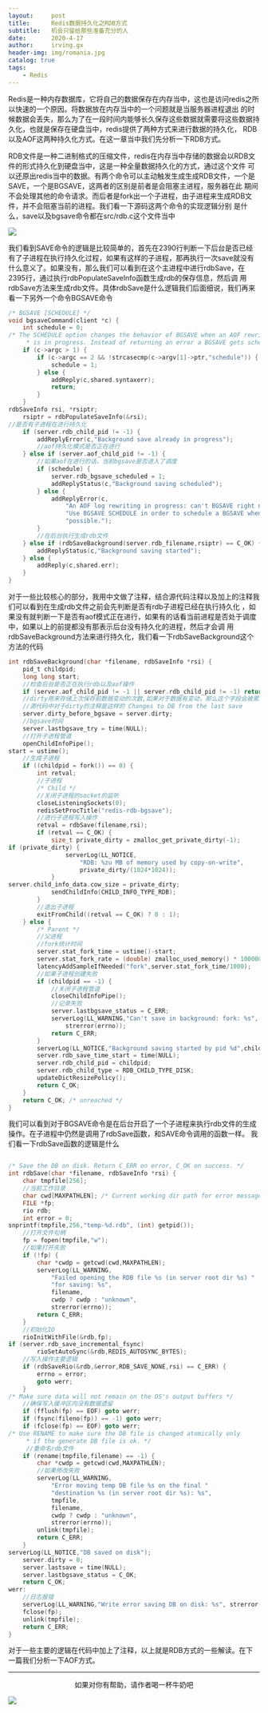 ```yaml
---
layout:     post
title:      Redis数据持久化之RDB方式
subtitle:   机会只留给那些准备充分的人
date:       2020-4-17
author:     irving.gx
header-img: img/romania.jpg
catalog: true
tags:
    - Redis
---
```


   Redis是一种内存数据库，它将自己的数据保存在内存当中，这也是访问redis之所以快速的一个原因。将数据放在内存当中的一个问题就是当服务器进程退出
的时候数据会丢失，那么为了在一段时间内能够长久保存这些数据就需要将这些数据持久化，也就是保存在硬盘当中，redis提供了两种方式来进行数据的持久化，
RDB以及AOF这两种持久化方式。在这一章当中我们先分析一下RDB方式。

   RDB文件是一种二进制格式的压缩文件，redis在内存当中存储的数据会以RDB文件的形式持久化到硬盘当中，这是一种全量数据持久化的方式，通过这个文件
 可以还原出redis当中的数据。有两个命令可以主动触发生成生成RDB文件，一个是SAVE，一个是BGSAVE，这两者的区别是前者是会阻塞主进程，服务器在此
 期间不会处理其他的命令请求。而后者是fork出一个子进程，由子进程来生成RDB文件，并不会阻塞当前的进程。我们看一下源码这两个命令的实现逻辑分别
 是什么，save以及bgsave命令都在src/rdb.c这个文件当中

<img src="/img/rdb.jpg"/>

我们看到SAVE命令的逻辑是比较简单的，首先在2390行判断一下后台是否已经有了子进程在执行持久化过程，如果有这样的子进程，那再执行一次save就没有
什么意义了。如果没有，那么我们可以看到在这个主进程中进行rdbSave，在2395行，通过执行rdbPopulateSaveInfo函数生成rdb的保存信息，然后调
用rdbSave方法来生成rdb文件。具体rdbSave是什么逻辑我们后面细说，我们再来看一下另外一个命令BGSAVE命令

```c
/* BGSAVE [SCHEDULE] */
void bgsaveCommand(client *c) {
    int schedule = 0;
/* The SCHEDULE option changes the behavior of BGSAVE when an AOF rewrite
     * is in progress. Instead of returning an error a BGSAVE gets scheduled. */
    if (c->argc > 1) {
        if (c->argc == 2 && !strcasecmp(c->argv[1]->ptr,"schedule")) {
            schedule = 1;
        } else {
            addReply(c,shared.syntaxerr);
            return;
        }
    }
rdbSaveInfo rsi, *rsiptr;
    rsiptr = rdbPopulateSaveInfo(&rsi);
//是否有子进程在进行持久化
    if (server.rdb_child_pid != -1) {
        addReplyError(c,"Background save already in progress");
        //aof持久化模式是否正在进行
    } else if (server.aof_child_pid != -1) {
        //如果aof在进行的话，当前bgsave是否进入了调度
        if (schedule) {
            server.rdb_bgsave_scheduled = 1;
            addReplyStatus(c,"Background saving scheduled");
        } else {
            addReplyError(c,
                "An AOF log rewriting in progress: can't BGSAVE right now. "
                "Use BGSAVE SCHEDULE in order to schedule a BGSAVE whenever "
                "possible.");
        }
        //在后台执行生成rdb文件
    } else if (rdbSaveBackground(server.rdb_filename,rsiptr) == C_OK) {
        addReplyStatus(c,"Background saving started");
    } else {
        addReply(c,shared.err);
    }
}

```
对于一些比较核心的部分，我用中文做了注释，结合源代码注释以及加上的注释我们可以看到在生成rdb文件之前会先判断是否有rdb子进程已经在执行持久化
，如果没有就判断一下是否有aof模式正在进行，如果有的话看当前进程是否处于调度中，如果以上的前提都没有那表示后台没有持久化的进程，然后才会调
用rdbSaveBackground方法来进行持久化，我们看一下rdbSaveBackground这个方法的代码

```c
int rdbSaveBackground(char *filename, rdbSaveInfo *rsi) {
    pid_t childpid;
    long long start;
    //检查后台是否正在执行rdb以及aof操作
    if (server.aof_child_pid != -1 || server.rdb_child_pid != -1) return C_ERR;
    //dirty用来存储上次保存前数据变动的次数,如果对于数据有变动，那么这个字段会被累加
    //源代码中对于dirty的注释是这样的 Changes to DB from the last save
    server.dirty_before_bgsave = server.dirty;
    //bgsave时间
    server.lastbgsave_try = time(NULL);
    //打开子进程管道
    openChildInfoPipe();
start = ustime();
    //生成子进程
    if ((childpid = fork()) == 0) {
        int retval;
        //子进程
        /* Child */
        //关闭子进程的socket的监听
        closeListeningSockets(0);
        redisSetProcTitle("redis-rdb-bgsave");
        //进行子进程写入操作
        retval = rdbSave(filename,rsi);
        if (retval == C_OK) {
            size_t private_dirty = zmalloc_get_private_dirty(-1);
if (private_dirty) {
                serverLog(LL_NOTICE,
                    "RDB: %zu MB of memory used by copy-on-write",
                    private_dirty/(1024*1024));
            }
server.child_info_data.cow_size = private_dirty;
            sendChildInfo(CHILD_INFO_TYPE_RDB);
        }
        //退出子进程
        exitFromChild((retval == C_OK) ? 0 : 1);
    } else {
        /* Parent */
        //父进程
        //fork统计时间
        server.stat_fork_time = ustime()-start;
        server.stat_fork_rate = (double) zmalloc_used_memory() * 1000000 / server.stat_fork_time / (1024*1024*1024); /* GB per second. */
        latencyAddSampleIfNeeded("fork",server.stat_fork_time/1000);
        //如果子进程创建失败
        if (childpid == -1) {
            //关闭子进程管道
            closeChildInfoPipe();
            //记录失败
            server.lastbgsave_status = C_ERR;
            serverLog(LL_WARNING,"Can't save in background: fork: %s",
                strerror(errno));
            return C_ERR;
        }
        serverLog(LL_NOTICE,"Background saving started by pid %d",childpid);
        server.rdb_save_time_start = time(NULL);
        server.rdb_child_pid = childpid;
        server.rdb_child_type = RDB_CHILD_TYPE_DISK;
        updateDictResizePolicy();
        return C_OK;
    }
    return C_OK; /* unreached */
}

```

我们可以看到对于BGSAVE命令是在后台开启了一个子进程来执行rdb文件的生成操作。在子进程中仍然是调用了rdbSave函数，和SAVE命令调用的函数一样。
我们看一下rdbSave函数的逻辑是什么

```c

/* Save the DB on disk. Return C_ERR on error, C_OK on success. */
int rdbSave(char *filename, rdbSaveInfo *rsi) {
    char tmpfile[256];
    //当前工作目录
    char cwd[MAXPATHLEN]; /* Current working dir path for error messages. */
    FILE *fp;
    rio rdb;
    int error = 0;
snprintf(tmpfile,256,"temp-%d.rdb", (int) getpid());
    //打开文件句柄
    fp = fopen(tmpfile,"w");
    //如果打开失败
    if (!fp) {
        char *cwdp = getcwd(cwd,MAXPATHLEN);
        serverLog(LL_WARNING,
            "Failed opening the RDB file %s (in server root dir %s) "
            "for saving: %s",
            filename,
            cwdp ? cwdp : "unknown",
            strerror(errno));
        return C_ERR;
    }
    //初始化IO
    rioInitWithFile(&rdb,fp);
if (server.rdb_save_incremental_fsync)
        rioSetAutoSync(&rdb,REDIS_AUTOSYNC_BYTES);
    //写入操作主要逻辑
    if (rdbSaveRio(&rdb,&error,RDB_SAVE_NONE,rsi) == C_ERR) {
        errno = error;
        goto werr;
    }
/* Make sure data will not remain on the OS's output buffers */
    //确保写入缓冲区内没有数据遗留
    if (fflush(fp) == EOF) goto werr;
    if (fsync(fileno(fp)) == -1) goto werr;
    if (fclose(fp) == EOF) goto werr;
/* Use RENAME to make sure the DB file is changed atomically only
     * if the generate DB file is ok. */
     //重命名rdb文件
    if (rename(tmpfile,filename) == -1) {
        char *cwdp = getcwd(cwd,MAXPATHLEN);
        //如果修改失败
        serverLog(LL_WARNING,
            "Error moving temp DB file %s on the final "
            "destination %s (in server root dir %s): %s",
            tmpfile,
            filename,
            cwdp ? cwdp : "unknown",
            strerror(errno));
        unlink(tmpfile);
        return C_ERR;
    }
serverLog(LL_NOTICE,"DB saved on disk");
    server.dirty = 0;
    server.lastsave = time(NULL);
    server.lastbgsave_status = C_OK;
    return C_OK;
werr:
    //日志报错
    serverLog(LL_WARNING,"Write error saving DB on disk: %s", strerror(errno));
    fclose(fp);
    unlink(tmpfile);
    return C_ERR;
}

```
对于一些主要的逻辑在代码中加上了注释，以上就是RDB方式的一些解读。在下一篇我们分析一下AOF方式。



  - - -
  <p align="center">如果对你有帮助，请作者喝一杯牛奶吧</p>
     
<img src="/img/wepay.jpg"/>
